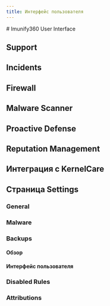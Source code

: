 ```yaml
---
title: Интерфейс пользователя
---
```

<gtranslate-io>
# Imunify360 User Interface

## Support

## Incidents

## Firewall

## Malware Scanner

## Proactive Defense

## Reputation Management

## Интеграция с KernelCare

## Страница Settings

### General

### Malware

### Backups

#### Обзор

#### Интерфейс пользователя

### Disabled Rules

### Attributions
</gtranslate-io>